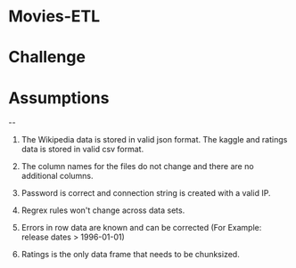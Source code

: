 # Movies-ETL
# Challenge

# Assumptions
--

1. The Wikipedia data is stored in valid json format. The kaggle and ratings data is stored in valid csv format. 

2. The column names for the files do not change and there are no additional columns.

3. Password is correct and connection string is created with a valid IP.

4. Regrex rules won't change across data sets.

5. Errors in row data are known and can be corrected (For Example: release dates > 1996-01-01)

6. Ratings is the only data frame that needs to be chunksized. 
